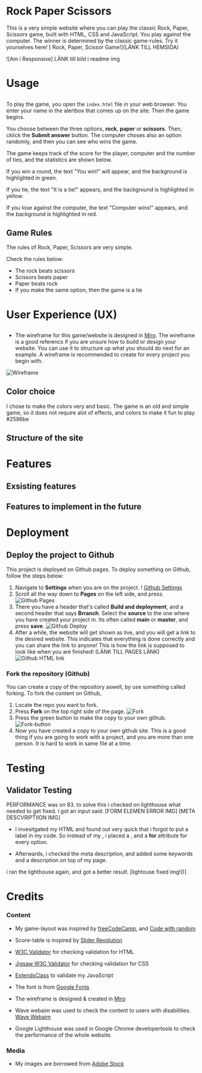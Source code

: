 # Rock Paper Scissors

This is a very simple website where you can play the classic Rock, Paper, Scissors game, built with HTML, CSS and JavaScript. You play against the computer. The winner is determined by the classic game-rules.
Try it yourselves here! [ Rock, Paper, Scissor Game!](LÄNK TILL HEMSIDA)

![Am i Responsive] LÄNK till bild i readme img

# Usage

##
To play the game, you open the `index.html` file in your web browser. You enter your name in the alertbox that comes up on the site. Then the game begins.

You choose between the three options, **rock**, **paper** or **scissors**. Then, cklick the **Submit answer** button. The computer choses also an option randomly, and then you can see who wins the game.

The game keeps track of the score for the player, computer and the number of ties, and the statistics are shown below. 

If you win a round, the text "You win!" will appear, and the background is highlighted in green.

If you tie, the text "It is a tie!" appears, and the background is highlighted in yellow.

If you lose against the computer, the text "Computer wins!" appears, and the background is highlighted in red.

## Game Rules

The rules of Rock, Paper, Scissors are very simple. 

Check the rules below:

- The rock beats scissors
- Scissors beats paper
- Paper beats rock
- If you make the same option, then the game is a tie

# User Experience (UX)

##
- The wireframe for this game/website is designed in [Miro](https://miro.com). The wireframe is a good referencs if you are unsure how to build or design your website. 
You can use it to structure up what you should do next for an example. A wireframe is recommended to create for every project you begin with.

![Wireframe]( BILD!!)

## Color choice
I chose to make the colors very and basic. The game is an old and simple game, so it does not require alot of effects, and colors to make it fun to play.
#2596be

## Structure of the site

# Features

## Exsisting features

## Features to implement in the future

# Deployment

## Deploy the project to Github
This project is deployed on Github pages. To deploy something on Github, follow the steps below:
1. Navigate to **Settings** when you are on the project. ! [Github Settings](BILD!!!!)
2. Scroll all the way down to **Pages** on the left side, and press. ![Github Pages]( BILD!!)
3. There you have a header that's called **Build and deployment**, and a second header that says **Brranch**. Select the **source** to the one where you have created your project in. Its often called **main** or **master**, and press **save**. ![Github Deploy]( BILD)
4. After a while, the website will get shown as live, and you will get a link to the desired website. This indicates that everything is done correctly and you can share the link to anyone! This is how the link is supposed to look like when you are finished! (LÄNK TILL PAGES LÄNK) ![Github HTML link](HTML-BILD!!!)

### Fork the repository (Github)
You can create a copy of the repository aswell, by use something called forking. To fork the content on Github, 
1. Locate the repo you want to fork.
2. Press **Fork** on the top right side of the page. ![Fork](BILD!!!)
3. Press the green button to make the copy to your own github. ![Fork-button](BILD!)
4. Now you have created a copy to your own github site. This is a good thing if you are going to work with a project, and you are more than one person. It is hard to work in same file at a time.

# Testing

## Validator Testing 
PERFORMANCE was on 83. to solve this i checked on lighthouse what needed to get fixed. i got an input said: 
[FORM ELEMEN ERROR IMG]
[META DESCVRIPTIION IMG]
- I invesitgated my HTML and found out very quick that i forgot to put a label in my code.
So instead of my <span>, i placed a <label>, and a **for** attribute for every option.

- Afterwards, i checked the meta description, and added some keywords and a description on top of my page.

i ran the lighthouse again, and got a better result. [lightouse fixed img!()]


# Credits
### Content
* My game-layout was inspired by [freeCodeCamp](https://www.youtube.com/watch?v=jaVNP3nIAv0), and 
[Code with random](https://www.codewithrandom.com/2023/02/17/rock-paper-scissors-game-javascript-rock-paper-scissors-game-html-css/)
* Score-table is inspired by [Slider Revolution](https://www.sliderrevolution.com/resources/css-tables/)
* [W3C Validator](https://validator.w3.org/) for checking validation for HTML
* [Jigsaw W3C Validator](https://jigsaw.w3.org/css-validator/) for checking validation for CSS
* [ExtendsClass](https://extendsclass.com/javascript-fiddle.html) to validate my JavaScript
* The font is from [Google Fonts](https://fonts.google.com/)
* The wireframe is designed & created in [Miro](https://miro.com/)

* Wave webaim was used to check the content to users with disabilities. [Wave Webaim](https://wave.webaim.org/)
* Google Lighthouse was used in Google Chrome developertools to check the performance of the whole website.


### Media
* My images are borrowed from [Adobe Stock](https://stock.adobe.com/)